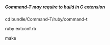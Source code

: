 ##### Command-T may require to build in C extension

cd bundle/Command-T/ruby/command-t

ruby extconf.rb

make
